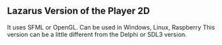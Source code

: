 ## Lazarus Version of the Player 2D
It uses SFML or OpenGL. 
Can be used in Windows, Linux, Raspberry
This version can be a little different from the Delphi or SDL3 version.